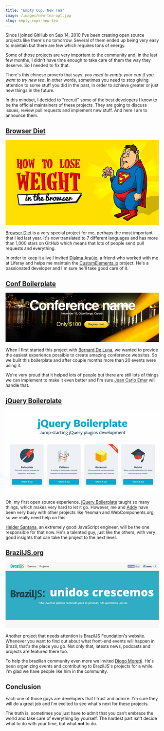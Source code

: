 ```yaml
---
title: "Empty Cup, New Tea"
image: /images/new-tea-opt.jpg
slug: empty-cups-new-tea
---
```


Since I joined GitHub on Sep 14, 2010 I've been creating open source projects like there's no tomorrow. Several of them ended up being very easy to maintain but there are few which requires tons of energy.

Some of those projects are very important to the community and, in the last few months, I didn't have time enough to take care of them the way they deserve. So I needed to fix that.

<!-- more -->

There's this chinese proverb that says: *you need to empty your cup if you want to try new tea*. In other words, sometimes you need to stop giving attention to some stuff you did in the past, in order to achieve greater or just new things in the future.

In this mindset, I decided to "recruit" some of the best developers I know to be the official maintainers of these projects. They are going to discuss issues, review pull requests and implement new stuff. And here I am to announce them.

## [Browser Diet](http://browserdiet.com)

![Browser Diet](/img/posts/browser-diet.jpg)

[Browser Diet](http://browserdiet.com) is a very special project for me, perhaps the most important that I led last year. It's now translated to 7 different languages and has more than 1,000 stars on GitHub which means that lots of people send pull requests and everything.

In order to keep it alive I invited [Djalma Araújo](https://github.com/djalmaaraujo), a friend who worked with me at Liferay and helps me maintain the [CustomElements.io](http://customelements.io) project.
He's a passionated developer and I'm sure he'll take good care of it.

## [Conf Boilerplate](http://braziljs.github.io/conf-boilerplate)

![Conf Boilerplate](/img/posts/confb.jpg)

When I first started this project with [Bernard De Luna](https://github.com/bernarddeluna/), we wanted to provide the easiest experience possible to create amazing conference websites. So we built this boilerplate and after couple months more than 20 events were using it.

We're very proud that it helped lots of people but there are still lots of things we can implement to make it even better and I'm sure [Jean Carlo Emer](https://github.com/jcemer) will handle that.

## [jQuery Boilerplate](http://jqueryboilerplate.com)

![jQuery Boilerplate](/img/posts/jqbp.jpg)

Oh, my first open source experience. [jQuery Boilerplate](http://jqueryboilerplate.com) taught so many things, which makes very hard to let it go. However, me and [Addy](https://github.com/addyosmani/) have been very busy with other projects like Yeoman and WebComponents.org, so we really need help on this.

[Helder Santana](https://github.com/heldr), an extremely good JavaScript engineer, will be the one responsible for that now. He's a talented guy, just like the others, with very good insights that can take the project to the next level.

## [BrazilJS.org](http://braziljs.org)

![BrazilJS.org](/img/posts/braziljsorg.jpg)

Another project that needs attention is BrazilJS Foundation's website. Whenever you want to find out about what front-end events will happen in Brazil, that's the place you go. Not only that, latests news, podcasts and projects are featured there too.

To help the brazilian community even more we invited [Diogo Moretti](https://github.com/diogomoretti). He's been organizing events and contributing to BrazilJS's projects for a while. I'm glad we have people like him in the community.

## Conclusion

Each one of those guys are developers that I trust and admire. I'm sure they will do a great job and I'm excited to see what's next for these projects.

The truth is, sometimes you just have to admit that you can't embrace the world and take care of everything by yourself. The hardest part isn't decide what to do with your time, but what **not** to do.
